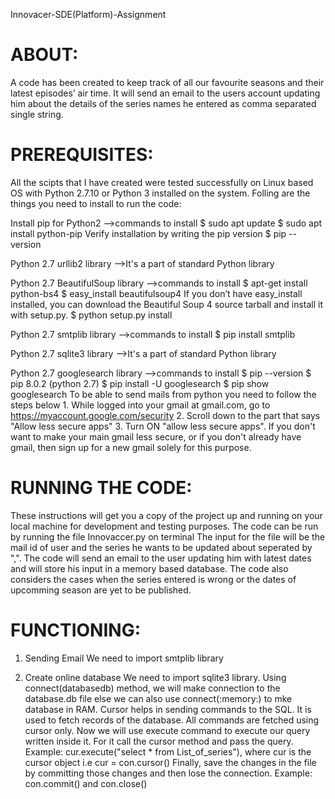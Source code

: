 Innovacer-SDE(Platform)-Assignment

# ABOUT:

A code has been created to keep track of all our favourite seasons and their latest episodes’ air time. It will send an email to the users account updating him about 
the details of the series names he entered as comma separated single string.

# PREREQUISITES:

All the scipts that I have created were tested successfully on Linux based OS with Python 2.7.10 or Python 3 installed on the system.
Folling are the things you need to install to run the code:

Install pip for Python2
-->commands to install
	$ sudo apt update
	$ sudo apt install python-pip
	Verify installation by writing the pip version
	$ pip --version

Python 2.7 urllib2 library
-->It's a part of standard Python library

Python 2.7 BeautifulSoup library
-->commands to install
	$ apt-get install python-bs4
	$ easy_install beautifulsoup4
	If you don’t have easy_install  installed, you can download the Beautiful Soup 4 source tarball and install it with setup.py.
	$ python setup.py install
	
Python 2.7 smtplib library
-->commands to install
	$ pip install smtplib	
	
Python 2.7 sqlite3 library
-->It's a part of standard Python library

Python 2.7 googlesearch library
-->commands to install
	$ pip --version
	$ pip 8.0.2 (python 2.7)
	$ pip install -U googlesearch
	$ pip show googlesearch
To be able to send mails from python you need to follow the steps below
    1. While logged into your gmail at gmail.com, go to https://myaccount.google.com/security
    2. Scroll down to the part that says "Allow less secure apps"
    3. Turn ON "allow less secure apps".
	If you don't want to make your main gmail less secure, or if you don't already have gmail, then sign up for a new gmail solely for this purpose.


# RUNNING THE CODE:

These instructions will get you a copy of the project up and running on your local machine for development and testing purposes. 
The code can be run by running the file Innovaccer.py on terminal
The input for the file will be the mail id of user and the series he wants to be updated about seperated by ",".
The code will send an email to the user updating him with latest dates and will store his input in a memory based database.
The code also considers the cases when the series entered is wrong or the dates of upcomming season are yet to be published.


# FUNCTIONING:

1) Sending Email
 We need to import smtplib library
 
2) Create online database
 We need to import sqlite3 library.
 Using connect(databasedb) method, we will make connection to the database.db file else we can also use connect(:memory:) to mke database in RAM.
 Cursor helps in sending commands to the SQL. It is used to fetch records of the database. All commands are fetched using cursor only.
 Now we will use execute command to execute our query written inside it. For it call the cursor method and pass the query.
 Example: cur.execute("select * from List_of_series"), where cur is the cursor object i.e cur = con.cursor() 
 Finally, save the changes in the file by committing those changes and then lose the connection. 
 Example: con.commit() and con.close()











